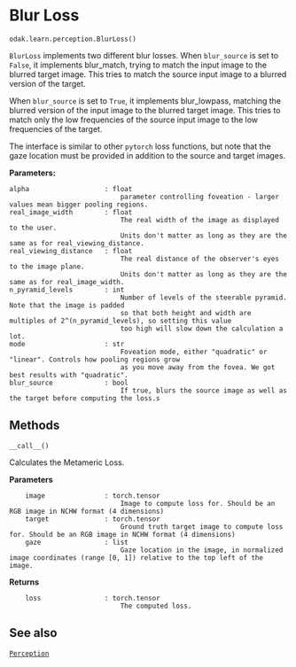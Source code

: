 # Blur Loss

`odak.learn.perception.BlurLoss()`

`BlurLoss` implements two different blur losses. When `blur_source` is set to `False`, it implements blur_match, trying to match the input image to the blurred target image. This tries to match the source input image to a blurred version of the target.

When `blur_source` is set to `True`, it implements blur_lowpass, matching the blurred version of the input image to the blurred target image. This tries to match only the low frequencies of the source input image to the low frequencies of the target.

The interface is similar to other `pytorch` loss functions, but note that the gaze location must be provided in addition to the source and target images.

**Parameters:**

    alpha                   : float
                                parameter controlling foveation - larger values mean bigger pooling regions.
    real_image_width        : float 
                                The real width of the image as displayed to the user.
                                Units don't matter as long as they are the same as for real_viewing_distance.
    real_viewing_distance   : float 
                                The real distance of the observer's eyes to the image plane.
                                Units don't matter as long as they are the same as for real_image_width.
    n_pyramid_levels        : int 
                                Number of levels of the steerable pyramid. Note that the image is padded
                                so that both height and width are multiples of 2^(n_pyramid_levels), so setting this value
                                too high will slow down the calculation a lot.
    mode                    : str 
                                Foveation mode, either "quadratic" or "linear". Controls how pooling regions grow
                                as you move away from the fovea. We got best results with "quadratic".
    blur_source             : bool
                                If true, blurs the source image as well as the target before computing the loss.s

## Methods

`__call__()`

Calculates the Metameric Loss.

**Parameters**

        image               : torch.tensor
                                Image to compute loss for. Should be an RGB image in NCHW format (4 dimensions)
        target              : torch.tensor
                                Ground truth target image to compute loss for. Should be an RGB image in NCHW format (4 dimensions)
        gaze                : list
                                Gaze location in the image, in normalized image coordinates (range [0, 1]) relative to the top left of the image.
        
**Returns**

        loss                : torch.tensor
                                The computed loss.

## See also

[`Perception`](../../../perception.md)
